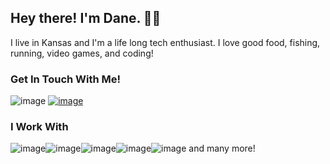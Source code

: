## Hey there! I'm Dane. 👋😄

I live in Kansas and I'm a life long tech enthusiast. I love good food, fishing, running, video games, and coding! 

### Get In Touch With Me!
![image](https://user-images.githubusercontent.com/6863079/211180193-b0afaeee-0a58-4016-9459-afcbdbc612f6.png)
[![image](https://user-images.githubusercontent.com/6863079/211180195-5cd313ec-31c8-4236-ad3a-d324df88ccc6.png)](https://www.linkedin.com/in/danesimoneau/)


### I Work With
![image](https://user-images.githubusercontent.com/6863079/211180032-2d216c9c-f68a-4189-b06a-90e4acf82b7b.png)![image](https://user-images.githubusercontent.com/6863079/211180034-f08f3d15-62f0-4483-a3d5-af0e4f4208f5.png)![image](https://user-images.githubusercontent.com/6863079/211180035-db7104ec-bf2c-44c6-adb4-d09e42cdb20d.png)![image](https://user-images.githubusercontent.com/6863079/211180037-8d8c6d16-148b-4071-ac17-0829a4de68a0.png)![image](https://user-images.githubusercontent.com/6863079/211180041-fc7cd043-b54e-4b2b-a1eb-b6c07b5fd4bc.png) and many more!
